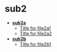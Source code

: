 <!-- generated by markdown-notes-tree -->

# sub2

<!-- optional markdown-notes-tree directory description starts here -->

<!-- optional markdown-notes-tree directory description ends here -->

- [**sub2a**](sub2a)
  - [Title for file2a1](sub2a/file2a1.md)
  - [Title for file2a2](sub2a/file2a2.md)
- [**sub2b**](sub2b)
  - [Title for file2b1](sub2b/file2b1.md)
